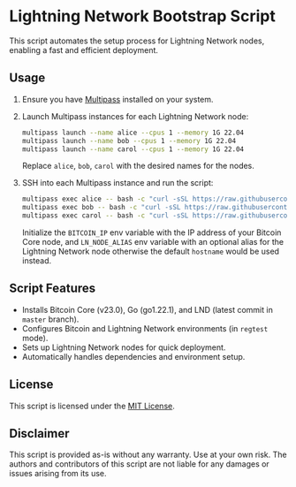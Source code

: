 # Lightning Network Bootstrap Script

This script automates the setup process for Lightning Network nodes, enabling a fast and efficient deployment.

## Usage

1. Ensure you have [Multipass](https://multipass.run/) installed on your system.
2. Launch Multipass instances for each Lightning Network node:
   ```bash
   multipass launch --name alice --cpus 1 --memory 1G 22.04
   multipass launch --name bob --cpus 1 --memory 1G 22.04
   multipass launch --name carol --cpus 1 --memory 1G 22.04
   ```
   Replace `alice`, `bob`, `carol` with the desired names for the nodes.

3. SSH into each Multipass instance and run the script:
   ```bash
   multipass exec alice -- bash -c "curl -sSL https://raw.githubusercontent.com/mohamedawnallah/bootstrap-lightning-network/main/setup_ln | bash -s $BITCOIN_IP $LN_NODE_ALIAS"
   multipass exec bob -- bash -c "curl -sSL https://raw.githubusercontent.com/mohamedawnallah/bootstrap-lightning-network/main/setup_ln | bash -s $BITCOIN_IP $LN_NODE_ALIAS"
   multipass exec carol -- bash -c "curl -sSL https://raw.githubusercontent.com/mohamedawnallah/bootstrap-lightning-network/main/setup_ln | bash -s $BITCOIN_IP $LN_NODE_ALIAS"
   ```
   Initialize the `BITCOIN_IP` env variable with the IP address of your Bitcoin Core node, and
   `LN_NODE_ALIAS` env variable with an optional alias for the Lightning Network node otherwise
   the default `hostname` would be used instead.

## Script Features

- Installs Bitcoin Core (v23.0), Go (go1.22.1), and LND (latest commit in `master` branch).
- Configures Bitcoin and Lightning Network environments (in `regtest` mode).
- Sets up Lightning Network nodes for quick deployment.
- Automatically handles dependencies and environment setup.

## License

This script is licensed under the [MIT License](LICENSE).

## Disclaimer

This script is provided as-is without any warranty. Use at your own risk. The authors and contributors of this script are not liable for any damages or issues arising from its use.
